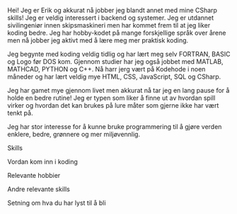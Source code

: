 Hei! Jeg er Erik og akkurat nå jobber jeg blandt annet med mine CSharp skills!  Jeg er veldig interessert i backend og systemer. Jeg er utdannet sivilingeniør innen skipsmaskineri men har kommet frem til at jeg liker koding bedre. Jeg har hobby-kodet på mange forskjellige språk over årene men nå jobber jeg aktivt med å lære meg mer praktisk koding.

Jeg begynte med koding veldig tidlig og har lært meg selv FORTRAN, BASIC og Logo før DOS kom. Gjennom studier har jeg også jobbet med MATLAB, MATHCAD, PYTHON og C++. Nå harr jerg vært på Kodehode i noen måneder og har lært veldig mye HTML, CSS, JavaScript, SQL og CSharp. 

Jeg har gamet mye gjennom livet men akkurat nå tar jeg en lang pause for å holde en bedre rutine! Jeg er typen som liker å finne ut av hvordan spill virker og hvordan det kan brukes på lure måter som gjerne ikke har vært tenkt på. 

Jeg har stor interesse for å kunne bruke programmering til å gjøre verden enklere, bedre, grønnere og mer miljøvennlig.




Skills

Vordan kom inn i koding

Relevante hobbier

Andre relevante skills

Setning om hva du har lyst til å bli


